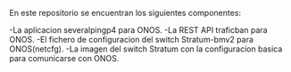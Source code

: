 En este repositorio se encuentran los siguientes componentes:

-La aplicacion severalpingp4 para ONOS.
-La REST API traficban para ONOS.
-El fichero de configuracion del switch Stratum-bmv2 para ONOS(netcfg).
-La imagen del switch Stratum con la configuracion basica para comunicarse con ONOS.
